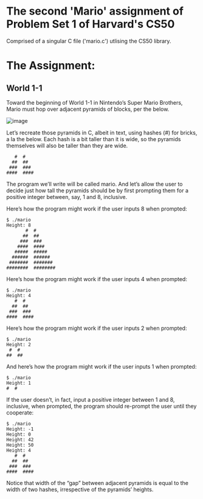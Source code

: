 # The second 'Mario' assignment of Problem Set 1 of Harvard's CS50

Comprised of a singular C file ('mario.c') utlising the CS50 library.

# The Assignment:
## World 1-1
Toward the beginning of World 1-1 in Nintendo’s Super Mario Brothers, Mario must hop over adjacent pyramids of blocks, per the below.

![image](https://github.com/Ed-Flack/CS50-2023/assets/44028291/e0f1565f-6238-4915-a969-b47d584757ad)

Let’s recreate those pyramids in C, albeit in text, using hashes (#) for bricks, a la the below. Each hash is a bit taller than it is wide, so the pyramids themselves will also be taller than they are wide.
```
   #  #
  ##  ##
 ###  ###
####  ####
```
The program we’ll write will be called mario. And let’s allow the user to decide just how tall the pyramids should be by first prompting them for a positive integer between, say, 1 and 8, inclusive.

Here’s how the program might work if the user inputs 8 when prompted:
```
$ ./mario
Height: 8
       #  #
      ##  ##
     ###  ###
    ####  ####
   #####  #####
  ######  ######
 #######  #######
########  ########
```
Here’s how the program might work if the user inputs 4 when prompted:
```
$ ./mario
Height: 4
   #  #
  ##  ##
 ###  ###
####  ####
```
Here’s how the program might work if the user inputs 2 when prompted:
```
$ ./mario
Height: 2
 #  #
##  ##
```
And here’s how the program might work if the user inputs 1 when prompted:
```
$ ./mario
Height: 1
#  #
```
If the user doesn’t, in fact, input a positive integer between 1 and 8, inclusive, when prompted, the program should re-prompt the user until they cooperate:
```
$ ./mario
Height: -1
Height: 0
Height: 42
Height: 50
Height: 4
   #  #
  ##  ##
 ###  ###
####  ####
```
Notice that width of the “gap” between adjacent pyramids is equal to the width of two hashes, irrespective of the pyramids’ heights.
